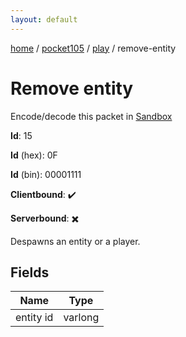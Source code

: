 ```yaml
---
layout: default
---
```


[home](/)  /  [pocket105](/protocol/pocket105)  /  [play](/protocol/pocket105/play)  /  remove-entity

# Remove entity

Encode/decode this packet in [Sandbox](../../../sandbox/pocket105#Play.RemoveEntity)

**Id**: 15

**Id** (hex): 0F

**Id** (bin): 00001111

**Clientbound**: ✔️

**Serverbound**: ✖️

Despawns an entity or a player.

## Fields

Name | Type
---|---
entity id | varlong
